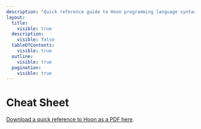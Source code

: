 ```yaml
---
description: "Quick reference guide to Hoon programming language syntax, operators, and functions available as a downloadable PDF for developers learning Urbit development."
layout:
  title:
    visible: true
  description:
    visible: false
  tableOfContents:
    visible: true
  outline:
    visible: true
  pagination:
    visible: true
---
```


# Cheat Sheet

[Download a quick reference to Hoon as a PDF here](https://media.urbit.org/docs/hoon-cheat-sheets-2023-01-10.pdf).
